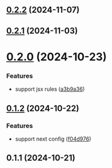 ## [0.2.2](https://github.com/rygent/eslint-config-terrax/compare/0.2.1...0.2.2) (2024-11-07)



## [0.2.1](https://gihub.com/rygent/eslint-config-terrax/compare/0.2.0...0.2.1) (2024-11-03)



# [0.2.0](https://gihub.com/rygent/eslint-config-terrax/compare/0.1.2...0.2.0) (2024-10-23)


### Features

* support jsx rules ([a3b9a36](https://gihub.com/rygent/eslint-config-terrax/commits/a3b9a3635c6c6aa4f9018eda948ffce0fb1485bf))



## [0.1.2](https://gihub.com/rygent/eslint-config-terrax/compare/0.1.1...0.1.2) (2024-10-22)


### Features

* support next config ([f04d976](https://gihub.com/rygent/eslint-config-terrax/commits/f04d976b2bdf0a76532c31896a2f3309f7dc1b8b))



## 0.1.1 (2024-10-21)



